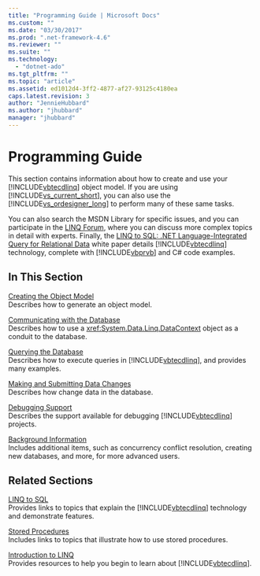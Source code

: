 ```yaml
---
title: "Programming Guide | Microsoft Docs"
ms.custom: ""
ms.date: "03/30/2017"
ms.prod: ".net-framework-4.6"
ms.reviewer: ""
ms.suite: ""
ms.technology: 
  - "dotnet-ado"
ms.tgt_pltfrm: ""
ms.topic: "article"
ms.assetid: ed1012d4-3ff2-4877-af27-93125c4180ea
caps.latest.revision: 3
author: "JennieHubbard"
ms.author: "jhubbard"
manager: "jhubbard"
---
```

# Programming Guide
This section contains information about how to create and use your [!INCLUDE[vbtecdlinq](../../../../../../includes/vbtecdlinq-md.md)] object model. If you are using [!INCLUDE[vs_current_short](../../../../../../includes/vs-current-short-md.md)], you can also use the [!INCLUDE[vs_ordesigner_long](../../../../../../includes/vs-ordesigner-long-md.md)] to perform many of these same tasks.  
  
 You can also search the MSDN Library for specific issues, and you can participate in the [LINQ Forum](http://go.microsoft.com/fwlink/?LinkId=76488), where you can discuss more complex topics in detail with experts. Finally, the [LINQ to SQL: .NET Language-Integrated Query for Relational Data](http://go.microsoft.com/fwlink/?LinkId=93205) white paper details [!INCLUDE[vbtecdlinq](../../../../../../includes/vbtecdlinq-md.md)] technology, complete with [!INCLUDE[vbprvb](../../../../../../includes/vbprvb-md.md)] and C# code examples.  
  
## In This Section  
 [Creating the Object Model](../../../../../../docs/framework/data/adonet/sql/linq/creating-the-object-model.md)  
 Describes how to generate an object model.  
  
 [Communicating with the Database](../../../../../../docs/framework/data/adonet/sql/linq/communicating-with-the-database.md)  
 Describes how to use a <xref:System.Data.Linq.DataContext> object as a conduit to the database.  
  
 [Querying the Database](../../../../../../docs/framework/data/adonet/sql/linq/querying-the-database.md)  
 Describes how to execute queries in [!INCLUDE[vbtecdlinq](../../../../../../includes/vbtecdlinq-md.md)], and provides many examples.  
  
 [Making and Submitting Data Changes](../../../../../../docs/framework/data/adonet/sql/linq/making-and-submitting-data-changes.md)  
 Describes how change data in the database.  
  
 [Debugging Support](../../../../../../docs/framework/data/adonet/sql/linq/debugging-support.md)  
 Describes the support available for debugging [!INCLUDE[vbtecdlinq](../../../../../../includes/vbtecdlinq-md.md)] projects.  
  
 [Background Information](../../../../../../docs/framework/data/adonet/sql/linq/background-information.md)  
 Includes additional items, such as concurrency conflict resolution, creating new databases, and more, for more advanced users.  
  
## Related Sections  
 [LINQ to SQL](../../../../../../docs/framework/data/adonet/sql/linq/linq-to-sql.md)  
 Provides links to topics that explain the [!INCLUDE[vbtecdlinq](../../../../../../includes/vbtecdlinq-md.md)] technology and demonstrate features.  
  
 [Stored Procedures](../../../../../../docs/framework/data/adonet/sql/linq/stored-procedures.md)  
 Includes links to topics that illustrate how to use stored procedures.  
  
 [Introduction to LINQ](../Topic/Introduction%20to%20LINQ.md)  
 Provides resources to help you begin to learn about [!INCLUDE[vbtecdlinq](../../../../../../includes/vbtecdlinq-md.md)].